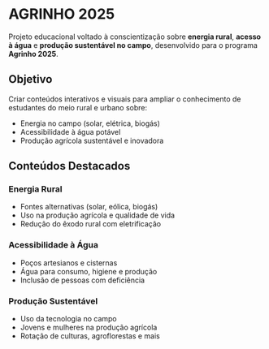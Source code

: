 #  AGRINHO 2025

Projeto educacional voltado à conscientização sobre **energia rural**, **acesso à água** e **produção sustentável no campo**, desenvolvido para o programa **Agrinho 2025**.

##  Objetivo

Criar conteúdos interativos e visuais para ampliar o conhecimento de estudantes do meio rural e urbano sobre:
- Energia no campo (solar, elétrica, biogás)
- Acessibilidade à água potável
- Produção agrícola sustentável e inovadora



## Conteúdos Destacados

### Energia Rural
- Fontes alternativas (solar, eólica, biogás)
- Uso na produção agrícola e qualidade de vida
- Redução do êxodo rural com eletrificação

### Acessibilidade à Água
- Poços artesianos e cisternas
- Água para consumo, higiene e produção
- Inclusão de pessoas com deficiência

### Produção Sustentável
- Uso da tecnologia no campo
- Jovens e mulheres na produção agrícola
- Rotação de culturas, agroflorestas e mais


